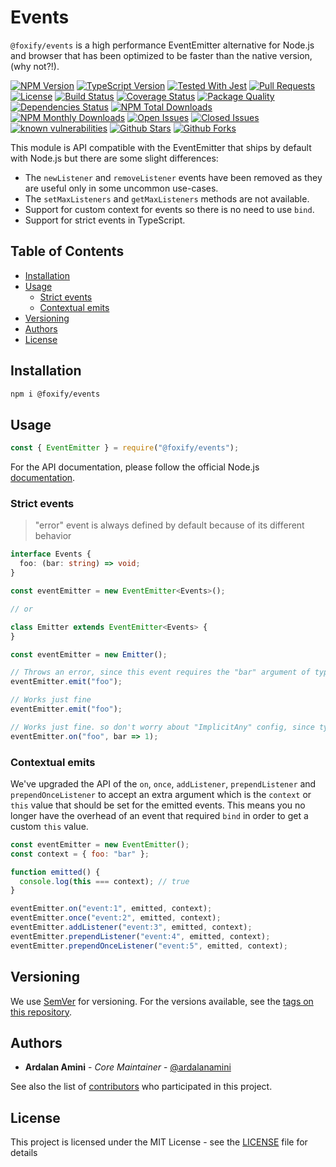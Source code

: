 # Events <!-- omit in toc -->

`@foxify/events` is a high performance EventEmitter alternative for Node.js and browser that has been optimized to be faster than the native version, (why not?!).

[![NPM Version](https://img.shields.io/npm/v/@foxify/events.svg)](https://www.npmjs.com/package/@foxify/events)
[![TypeScript Version](https://img.shields.io/npm/types/@foxify/events.svg)](https://www.typescriptlang.org)
[![Tested With Jest](https://img.shields.io/badge/tested_with-jest-99424f.svg)](https://github.com/facebook/jest)
[![Pull Requests](https://img.shields.io/badge/PRs-Welcome-brightgreen.svg)](https://github.com/foxifyjs/events/pulls)
[![License](https://img.shields.io/github/license/foxifyjs/events.svg)](https://github.com/foxifyjs/events/blob/master/LICENSE)
[![Build Status](https://api.travis-ci.com/foxifyjs/events.svg?branch=master)](https://travis-ci.com/foxifyjs/events)
[![Coverage Status](https://codecov.io/gh/foxifyjs/events/branch/master/graph/badge.svg)](https://codecov.io/gh/foxifyjs/events)
[![Package Quality](http://npm.packagequality.com/shield/%40foxify%2Fodin.svg)](http://packagequality.com/#?package=@foxify/events)
[![Dependencies Status](https://david-dm.org/foxifyjs/events.svg)](https://david-dm.org/foxifyjs/events)
[![NPM Total Downloads](https://img.shields.io/npm/dt/@foxify/events.svg)](https://www.npmjs.com/package/@foxify/events)
[![NPM Monthly Downloads](https://img.shields.io/npm/dm/@foxify/events.svg)](https://www.npmjs.com/package/@foxify/events)
[![Open Issues](https://img.shields.io/github/issues-raw/foxifyjs/events.svg)](https://github.com/foxifyjs/events/issues?q=is%3Aopen+is%3Aissue)
[![Closed Issues](https://img.shields.io/github/issues-closed-raw/foxifyjs/events.svg)](https://github.com/foxifyjs/events/issues?q=is%3Aissue+is%3Aclosed)
[![known vulnerabilities](https://snyk.io/test/github/foxifyjs/events/badge.svg?targetFile=package.json)](https://snyk.io/test/github/foxifyjs/events?targetFile=package.json)
[![Github Stars](https://img.shields.io/github/stars/foxifyjs/events.svg?style=social)](https://github.com/foxifyjs/events)
[![Github Forks](https://img.shields.io/github/forks/foxifyjs/events.svg?style=social&label=Fork)](https://github.com/foxifyjs/events)

This module is API compatible with the EventEmitter that ships by default with Node.js but there are some slight differences:

- The `newListener` and `removeListener` events have been removed as they are useful only in some uncommon use-cases.
- The `setMaxListeners` and `getMaxListeners` methods are not available.
- Support for custom context for events so there is no need to use `bind`.
- Support for strict events in TypeScript.

## Table of Contents <!-- omit in toc -->

- [Installation](#installation)
- [Usage](#usage)
  - [Strict events](#strict-events)
  - [Contextual emits](#contextual-emits)
- [Versioning](#versioning)
- [Authors](#authors)
- [License](#license)

## Installation

```bash
npm i @foxify/events
```

## Usage

```js
const { EventEmitter } = require("@foxify/events");
```

For the API documentation, please follow the official Node.js [documentation](https://nodejs.org/api/events.html).

### Strict events

> "error" event is always defined by default because of its different behavior

```ts
interface Events {
  foo: (bar: string) => void;
}

const eventEmitter = new EventEmitter<Events>();

// or

class Emitter extends EventEmitter<Events> {
}

const eventEmitter = new Emitter();

// Throws an error, since this event requires the "bar" argument of type "string"
eventEmitter.emit("foo");

// Works just fine
eventEmitter.emit("foo");

// Works just fine. so don't worry about "ImplicitAny" config, since type of "bar" is defined as "string"
eventEmitter.on("foo", bar => 1);

```

### Contextual emits

We've upgraded the API of the `on`, `once`, `addListener`, `prependListener` and
`prependOnceListener` to accept an extra argument which is the `context`
or `this` value that should be set for the emitted events. This means you no
longer have the overhead of an event that required `bind` in order to get a
custom `this` value.

```js
const eventEmitter = new EventEmitter();
const context = { foo: "bar" };

function emitted() {
  console.log(this === context); // true
}

eventEmitter.on("event:1", emitted, context);
eventEmitter.once("event:2", emitted, context);
eventEmitter.addListener("event:3", emitted, context);
eventEmitter.prependListener("event:4", emitted, context);
eventEmitter.prependOnceListener("event:5", emitted, context);
```

## Versioning

We use [SemVer](http://semver.org) for versioning. For the versions available, see the [tags on this repository](https://github.com/foxifyjs/events/tags).

## Authors

- **Ardalan Amini** - *Core Maintainer* - [@ardalanamini](https://github.com/ardalanamini)

See also the list of [contributors](https://github.com/foxifyjs/events/contributors) who participated in this project.

## License

This project is licensed under the MIT License - see the [LICENSE](LICENSE) file for details
